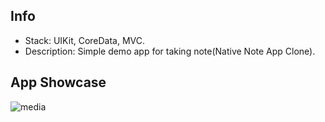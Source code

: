 ## Info
- Stack: UIKit, CoreData, MVC.
- Description: Simple demo app for taking note(Native Note App Clone).

## App Showcase

![media](https://user-images.githubusercontent.com/108945278/189933732-dcc203eb-fef3-4798-b2fc-883507486e0f.gif)


